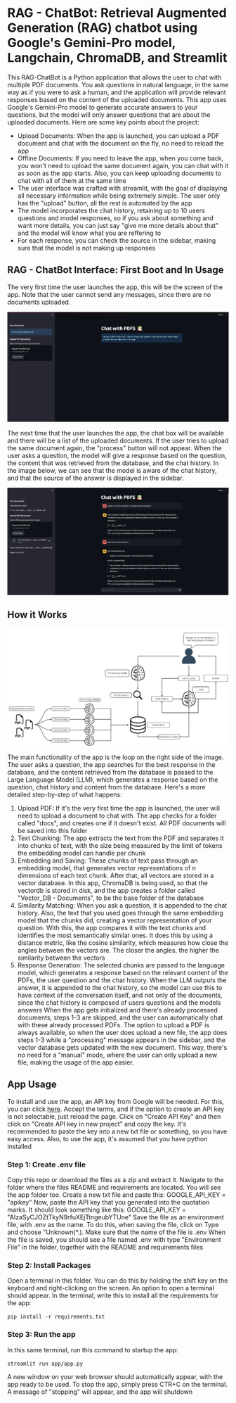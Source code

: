 # RAG - ChatBot: Retrieval Augmented Generation (RAG) chatbot using Google's Gemini-Pro model, Langchain, ChromaDB, and Streamlit

This RAG-ChatBot is a Python application that allows the user to chat with multiple PDF documents. You ask questions in natural language, in the same way as if you were to ask a human, and the application will provide relevant responses based on the content of the uploaded documents. This app uses Google's Gemini-Pro model to generate accurate answers to your questions, but the model will only answer questions that are about the uploaded documents.
Here are some key points about the project:
- Upload Documents: When the app is launched, you can upload a PDF document and chat with the document on the fly, no need to reload the app
- Offline Documents: If you need to leave the app, when you come back, you won't need to upload the same document again, you can chat with it as soon as the app starts. Also, you can keep uploading documents to chat with all of them at the same time
- The user interface was crafted with streamlit, with the goal of displaying all necessary information while being extremely simple. The user only has the "upload" button, all the rest is automated by the app
- The model incorporates the chat history, retaining up to 10 users questions and model responses, so if you ask about something and want more details, you can just say "give me more details about that" and the model will know what you are reffering to
- For each response, you can check the source in the sidebar, making sure that the model is not making up responses

## RAG - ChatBot Interface: First Boot and In Usage
The very first time the user launches the app, this will be the screen of the app. Note that the user cannot send any messages, since there are no documents uploaded.

![user_interface](Images/user_interface.png)

The next time that the user launches the app, the chat box will be available and there will be a list of the uploaded documents. If the user tries to upload the same document again, the "process" button will not appear. When the user asks a question, the model will give a response based on the question, the content that was retrieved from the database, and the chat history. In the image below, we can see that the model is aware of the chat history, and that the source of the answer is displayed in the sidebar.

![app_in_use](Images/app_in_use.png)

## How it Works

![project_schema](Images/project_schema.png)

The main functionality of the app is the loop on the right side of the image. The user asks a question, the app searches for the best response in the database, and the content retrieved from the database is passed to the Large Language Model (LLM), which generates a response based on the question, chat history and content from the database. Here's a more detailed step-by-step of what happens:
1. Upload PDF: If it's the very first time the app is launched, the user will need to upload a document to chat with. The app checks for a folder called "docs", and creates one if it doesn't exist. All PDF documents will be saved into this folder
2. Text Chunking: The app extracts the text from the PDF and separates it into chunks of text, with the size being measured by the limit of tokens the embedding model can handle per chunk
3. Embedding and Saving: These chunks of text pass through an embedding model, that generates vector representations of n dimensions of each text chunk. After that, all vectors are stored in a vector database. In this app, ChromaDB is being used, so that the vectordb is stored in disk, and the app creates a folder called "Vector_DB - Documents", to be the base folder of the database
4. Similarity Matching: When you ask a question, it is appended to the chat history. Also, the text that you used goes through the same embedding model that the chunks did, creating a vector representation of your question. With this, the app compares it with the text chunks and identifies the most semantically similar ones. It does this by using a distance metric, like the cosine similarity, which measures how close the angles between the vectors are. The closer the angles, the higher the similarity between the vectors
5. Response Generation: The selected chunks are passed to the language model, which generates a response based on the relevant content of the PDFs, the user question and the chat history. When the LLM outputs the answer, it is appended to the chat history, so the model can use this to have context of the conversation itself, and not only of the documents, since the chat history is composed of users questions and the models answers
When the app gets initialized and there's already processed documents, steps 1-3 are skipped, and the user can automatically chat with these already processed PDFs. The option to upload a PDF is always available, so when the user does upload a new file, the app does steps 1-3 while a "processing" message appears in the sidebar, and the vector database gets updated with the new document. This way, there's no need for a "manual" mode, where the user can only upload a new file, making the usage of the app easier. 

## App Usage
To install and use the app, an API key from Google will be needed. For this, you can click [here](https://aistudio.google.com/app/apikey). Accept the terms, and if the option to create an API key is not selectable, just reload the page. Click on "Create API Key" and then click on "Create API key in new project" and copy the key. It's recommended to paste the key into a new txt file or something, so you have easy access.
Also, to use the app, it's assumed that you have python installed

### Step 1: Create .env file
Copy this repo or download the files as a zip and extract it. Navigate to the folder where the files README and requirements are located. You will see the app folder too. Create a new txt file and paste this: 
GOOGLE_API_KEY = "apikey"
Now, paste the API key that you generated into the quotation marks. It should look something like this: GOOGLE_API_KEY = "AIzaSyCJOZtTkyN9rfuXEjTtngeubYTUne"
Save the file as an environment file, with .env as the name. To do this, when saving the file, click on Type and choose "Unknown(*.). Make sure that the name of the file is .env
When the file is saved, you should see a file named .env with type "Environment File" in the folder, together with the README and requirements files

### Step 2: Install Packages
Open a terminal in this folder. You can do this by holding the shift key on the keyboard and right-clicking on the screen. An option to open a terminal should appear. In the terminal, write this to install all the requirements for the app:

```shell
pip install -r requirements.txt
```

### Step 3: Run the app
In this same terminal, run this command to startup the app:

```shell
streamlit run app/app.py
```

A new window on your web browser should automatically appear, with the app ready to be used. To stop the app, simply press CTR+C on the terminal. A message of "stopping" will appear, and the app will shutdown

